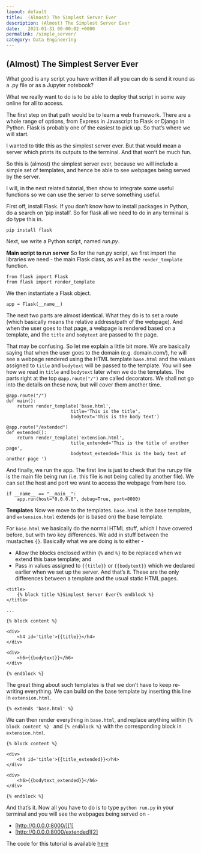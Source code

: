 ```yaml
---
layout: default
title:  (Almost) The Simplest Server Ever
description: (Almost) The Simplest Server Ever
date:   2021-01-31 00:00:02 +0000
permalink: /simple_server/
category: Data Engineering
---
```

## (Almost) The Simplest Server Ever

What good is any script you have written if all you can do is send it round as a .py file or as a Jupyter notebook? 

What we really want to do is to be able to deploy that script in some way online for all to access.

The first step on that path would be to learn a web framework. There are a whole range of options, from Express in Javascript to Flask or Django in Python. Flask is probably one of the easiest to pick up. So that’s where we will start. 

I wanted to title this as the simplest server ever. But that would mean a server which prints its outputs to the terminal. And that won’t be much fun. 

So this is (almost) the simplest server ever, because we will include a simple set of templates, and hence be able to see webpages being served by the server. 

I will, in the next related tutorial, then show to integrate some useful functions so we can use the server to serve something useful.

First off, install Flask. If you don’t know how to install packages in Python, do a search on ‘pip install’. So for flask all we need to do in any terminal is do type this in.
```
pip install flask
```

Next, we write a Python script, named _run.py_. 

**Main script to run server**
So for the run.py script, we first import the libraries we need - the main Flask class, as well as the `render_template` function.
```
from flask import Flask
from flask import render_template
```

We then instantiate a Flask object.
```
app = Flask(__name__)
```

The next two parts are almost identical. What they do is to set a route (which basically means the relative address/path of the webpage). And when the user goes to that page, a webpage is rendered based on a template, and the `title` and `bodytext` are passed to the page.

That may be confusing. So let me explain a little bit more. We are basically saying that when the user goes to the domain (e.g. domain.com/), he will see a webpage rendered using the HTML template `base.html` and the values assigned to `title` and `bodytext` will be passed to the template. You will see how we read in `title` and `bodytext` later when we do the templates. The parts right at the top `@app.route("/")` are called decorators. We shall not go into the details on these now, but will cover them another time.
```
@app.route("/")
def main():
    return render_template('base.html', 
                        title='This is the title', 
                        bodytext='This is the body text')

@app.route("/extended")
def extended():
    return render_template('extension.html', 
                        title_extended='This is the title of another page', 
                        bodytext_extended='This is the body text of another page ')
```

And finally, we run the app. The first line is just to check that the run.py file is the main file being run (i.e. this file is not being called by another file). We can set the host and port we want to access the webpage from here too.
```
if __name__ == "__main__":
    app.run(host="0.0.0.0", debug=True, port=8000)
```

**Templates**
Now we move to the templates. `base.html` is the base template, and `extension.html` extends (or is based on) the base template.

For `base.html` we basically do the normal HTML stuff, which I have covered before, but with two key differences. We add in stuff between the mustaches `{}`. Basically what we are doing is to either - 
- Allow the blocks enclosed within `{%` and `%}` to be replaced when we extend this base template; and
- Pass in values assigned to `{{title}}` or `{{bodytext}}` which we declared earlier when we set up the server.
And that’s it. These are the only differences between a template and the usual static HTML pages.

```
<title>
    {% block title %}Simplest Server Ever{% endblock %}
</title>

...

{% block content %}

<div>
    <h4 id='title'>{{title}}</h4>
</div>

<div>
    <h6>{{bodytext}}</h6>
</div>

{% endblock %}
```

The great thing about such templates is that we don’t have to keep re-writing everything. We can build on the base template by inserting this line in `extension.html`.
```
{% extends 'base.html' %}
```

We can then render everything in `base.html`, and replace anything within `{% block content %} ` and `{% endblock %}` with the corresponding block in `extension.html`.
```
{% block content %}

<div>
    <h4 id='title'>{{title_extended}}</h4>
</div>

<div>
    <h6>{{bodytext_extended}}</h6>
</div>

{% endblock %}
```

And that’s it. Now all you have to do is to type `python run.py` in your terminal and you will see the webpages being served on -

- [http://0.0.0.0:8000/][1]
- [http://0.0.0.0:8000/extended][2]

The code for this tutorial is available [here][3]

[1]:	http://0.0.0.0:8000/extended
[2]:	http://0.0.0.0:8000/extended
[3]:	https://github.com/playgrdstar/almost_simplest_server "Almost the Simplest Server Ever"